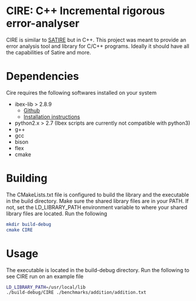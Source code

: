 # CIRE: C++ Incremental rigorous error-analyser

CIRE is similar to [SATIRE](<add link to repo>) but in C++. This project was meant to provide an error analysis tool and
library for C/C++ programs. Ideally it should have all the capabilities of Satire and
more.

# Dependencies

Cire requires the following softwares installed on your system

* ibex-lib > 2.8.9
  * [Github](https://github.com/ibex-team/ibex-lib)
  * [Installation instructions](http://ibex-team.github.io/ibex-lib/install.html)
* python2.x > 2.7 (Ibex scripts are currently not compatible with python3)
* g++
* gcc
* bison
* flex
* cmake

# Building

The CMakeLists.txt file is configured to build the library and the executable in the build directory.
Make sure the shared library files are in your PATH. If not, set the LD_LIBRARY_PATH environment variable to where your
shared library files are located.
Run the following

```cmake
mkdir build-debug
cmake CIRE
```

# Usage

The executable is located in the build-debug directory. Run the following to see CIRE run on an example file

```bash
LD_LIBRARY_PATH=/usr/local/lib
./build-debug/CIRE ./benchmarks/addition/addition.txt
```
